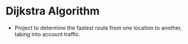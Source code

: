 # Dijkstra Algorithm

* Project to determine the fastest route from one location to another, taking into account traffic.